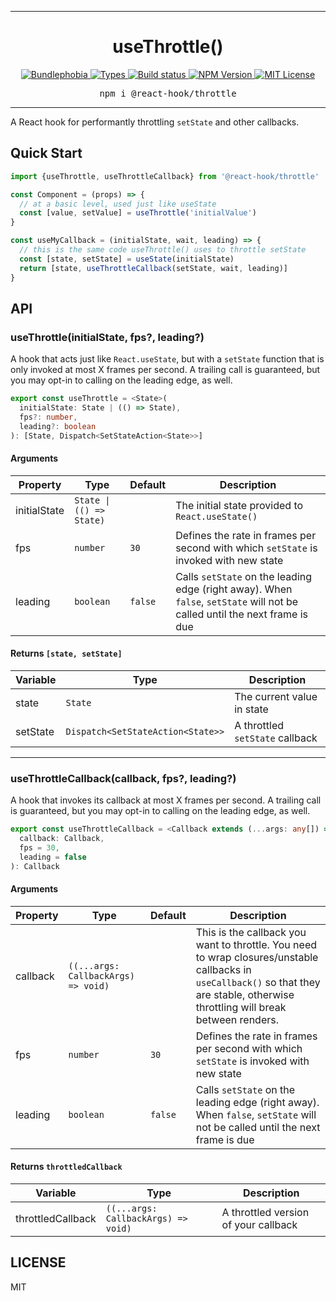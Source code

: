 <hr>
<div align="center">
  <h1 align="center">
    useThrottle()
  </h1>
</div>

<p align="center">
  <a href="https://bundlephobia.com/result?p=@react-hook/throttle">
    <img alt="Bundlephobia" src="https://img.shields.io/bundlephobia/minzip/@react-hook/throttle?style=for-the-badge&labelColor=24292e">
  </a>
  <a aria-label="Types" href="https://www.npmjs.com/package/@react-hook/throttle">
    <img alt="Types" src="https://img.shields.io/npm/types/@react-hook/throttle?style=for-the-badge&labelColor=24292e">
  </a>
  <a aria-label="Build status" href="https://travis-ci.com/jaredLunde/react-hook">
    <img alt="Build status" src="https://img.shields.io/travis/com/jaredLunde/react-hook?style=for-the-badge&labelColor=24292e">
  </a>
  <a aria-label="NPM version" href="https://www.npmjs.com/package/@react-hook/throttle">
    <img alt="NPM Version" src="https://img.shields.io/npm/v/@react-hook/throttle?style=for-the-badge&labelColor=24292e">
  </a>
  <a aria-label="License" href="https://jaredlunde.mit-license.org/">
    <img alt="MIT License" src="https://img.shields.io/npm/l/@react-hook/throttle?style=for-the-badge&labelColor=24292e">
  </a>
</p>

<pre align="center">npm i @react-hook/throttle</pre>
<hr>

A React hook for performantly throttling `setState` and other callbacks.

## Quick Start

```jsx harmony
import {useThrottle, useThrottleCallback} from '@react-hook/throttle'

const Component = (props) => {
  // at a basic level, used just like useState
  const [value, setValue] = useThrottle('initialValue')
}

const useMyCallback = (initialState, wait, leading) => {
  // this is the same code useThrottle() uses to throttle setState
  const [state, setState] = useState(initialState)
  return [state, useThrottleCallback(setState, wait, leading)]
}
```

## API

### useThrottle(initialState, fps?, leading?)

A hook that acts just like `React.useState`, but with a `setState` function
that is only invoked at most X frames per second. A trailing call is guaranteed,
but you may opt-in to calling on the leading edge, as well.

```ts
export const useThrottle = <State>(
  initialState: State | (() => State),
  fps?: number,
  leading?: boolean
): [State, Dispatch<SetStateAction<State>>]
```

#### Arguments

| Property     | Type                     | Default | Description                                                                                                                |
| ------------ | ------------------------ | ------- | -------------------------------------------------------------------------------------------------------------------------- |
| initialState | `State \| (() => State)` |         | The initial state provided to `React.useState()`                                                                           |
| fps          | `number`                 | `30`    | Defines the rate in frames per second with which `setState` is invoked with new state                                      |
| leading      | `boolean`                | `false` | Calls `setState` on the leading edge (right away). When `false`, `setState` will not be called until the next frame is due |

#### Returns `[state, setState]`

| Variable | Type                              | Description                     |
| -------- | --------------------------------- | ------------------------------- |
| state    | `State`                           | The current value in state      |
| setState | `Dispatch<SetStateAction<State>>` | A throttled `setState` callback |

---

### useThrottleCallback(callback, fps?, leading?)

A hook that invokes its callback at most X frames per second. A trailing call is guaranteed,
but you may opt-in to calling on the leading edge, as well.

```ts
export const useThrottleCallback = <Callback extends (...args: any[]) => void>(
  callback: Callback,
  fps = 30,
  leading = false
): Callback
```

#### Arguments

| Property | Type                                | Default | Description                                                                                                                                                                          |
| -------- | ----------------------------------- | ------- | ------------------------------------------------------------------------------------------------------------------------------------------------------------------------------------ |
| callback | `((...args: CallbackArgs) => void)` |         | This is the callback you want to throttle. You need to wrap closures/unstable callbacks in `useCallback()` so that they are stable, otherwise throttling will break between renders. |
| fps      | `number`                            | `30`    | Defines the rate in frames per second with which `setState` is invoked with new state                                                                                                |
| leading  | `boolean`                           | `false` | Calls `setState` on the leading edge (right away). When `false`, `setState` will not be called until the next frame is due                                                           |

#### Returns `throttledCallback`

| Variable          | Type                                | Description                          |
| ----------------- | ----------------------------------- | ------------------------------------ |
| throttledCallback | `((...args: CallbackArgs) => void)` | A throttled version of your callback |

## LICENSE

MIT
